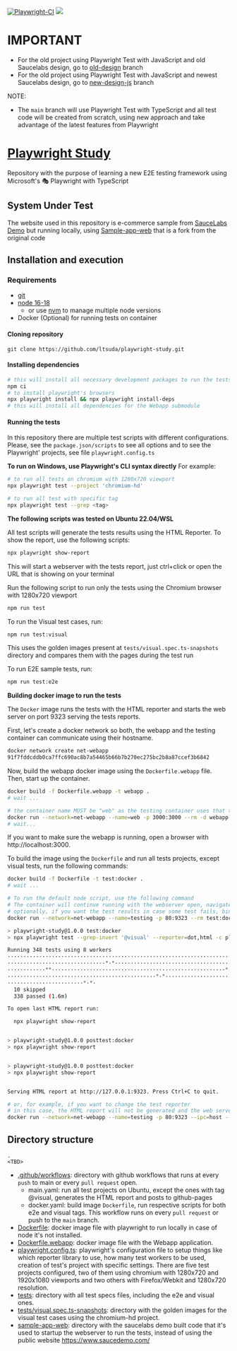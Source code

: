 [![Playwright-CI](https://github.com/ltsuda/playwright-study/actions/workflows/main.yml/badge.svg)](https://github.com/ltsuda/playwright-study/actions/workflows/main.yml)
[![](https://img.shields.io/badge/README-Portuguese%7CBR-blue)](https://github.com/ltsuda/playwright-study/blob/main/README-ptbr.md)

# IMPORTANT

* For the old project using Playwright Test with JavaScript and old Saucelabs design, go to [old-design](https://github.com/ltsuda/playwright-study/tree/old-design) branch
* For the old project using Playwright Test with JavaScript and newest Saucelabs design, go to [new-design-js](https://github.com/ltsuda/playwright-study/tree/new-design-js) branch

NOTE:
* The `main` branch will use Playwright Test with TypeScript and all test code will be created from scratch, using new approach and take advantage of the latest features from Playwright


# [Playwright Study](https://playwright.dev/)

Repository with the purpose of learning a new E2E testing framework using Microsoft's 🎭 Playwright with TypeScript

## System Under Test

The website used in this repository is e-commerce sample from [SauceLabs Demo](https://www.saucedemo.com/) but running locally, using [Sample-app-web](https://github.com/ltsuda/sample-app-web) that is a fork from the original code

## Installation and execution

### Requirements

-   [git](https://git-scm.com/downloads)
-   [node 16-18](https://nodejs.org/en/)
    -   or use [nvm](https://github.com/nvm-sh/nvm) to manage multiple node versions
-   Docker (Optional) for running tests on container

#### Cloning repository

```text
git clone https://github.com/ltsuda/playwright-study.git
```

#### Installing dependencies

```bash
# this will install all necessary development packages to run the tests. See package.json to see all packages installed
npm ci
# to install playwright's browsers
npx playwright install && npx playwright install-deps
# this will install all dependencies for the Webapp submodule
```

#### Running the tests

In this repository there are multiple test scripts with different configurations. Please, see the `package.json/scripts` to see all options and to see the Playwright' projects, see file `playwright.config.ts`

**To run on Windows, use Playwright's CLI syntax directly**
For example:

```bash
# to run all tests on chromium with 1280x720 viewport
npx playwright test --project 'chromium-hd'

# to run all test with specific tag
npx playwright test --grep <tag>
```

**The following scripts was tested on Ubuntu 22.04/WSL**

All test scripts will generate the tests results using the HTML Reporter. To show the report, use the following scripts:

```bash
npx playwright show-report
```

This will start a webserver with the tests report, just ctrl+click or open the URL that is showing on your terminal

Run the following script to run only the tests using the Chromium browser with 1280x720 viewport

```bash
npm run test
```

To run the Visual test cases, run:

```bash
npm run test:visual
```

This uses the golden images present at `tests/visual.spec.ts-snapshots` directory and compares them with the pages during the test run

To run E2E sample tests, run:

```bash
npm run test:e2e
```

**Building docker image to run the tests**

The `Docker` image runs the tests with the HTML reporter and starts the web server on port 9323 serving the tests reports.

First, let's create a docker network so both, the webapp and the testing container can communicate using their hostname.

```bash
docker network create net-webapp
91f7fddcddb0ca7ffc690ac8b7a54465b66b7b270ec275bc2b8a87ccef3b6842
```

Now, build the webapp docker image using the `Dockerfile.webapp` file. Then, start up the container.

```bash
docker build -f Dockerfile.webapp -t webapp .
# wait ...

# the container name MUST be "web" as the testing container uses that to access the webapp
docker run --network=net-webapp --name=web -p 3000:3000 --rm -d webapp
# wait...
```

If you want to make sure the webapp is running, open a browser with http://localhost:3000.

To build the image using the `Dockerfile` and run all tests projects, except visual tests, run the following commands:

```bash
docker build -f Dockerfile -t test:docker .
# wait ...

# To run the default node script, use the following command
# The container will continue running with the webserver open, navigate to http://localhost to see the test reports and press CTRL+C to stop the webserver and remove the container
# optionally, if you want the test results in case some test fails, bind a volume to host with "-v /fullpath:/tester" on the docker command
docker run --network=net-webapp --name=testing -p 80:9323 --rm test:docker

> playwright-study@1.0.0 test:docker
> npx playwright test --grep-invert '@visual' --reporter=dot,html -c playwright.config-docker.ts ||:

Running 348 tests using 8 workers
················································································
·······························°·°··············································
············°°·······················································°·°········
···············································°·°······························
························°·°·
  10 skipped
  338 passed (1.6m)

To open last HTML report run:

  npx playwright show-report


> playwright-study@1.0.0 posttest:docker
> npx playwright show-report


> playwright-study@1.0.0 posttest:docker
> npx playwright show-report


Serving HTML report at http://127.0.0.1:9323. Press Ctrl+C to quit.

# or, for example, if you want to change the test reporter
# in this case, the HTML report will not be generated and the web server will not run
docker run --network=net-webapp --name=testing -p 80:9323 --ipc=host --rm test:docker npx playwright test --grep-invert '@visual' --project 'chromium-hd' --reporter=list
```

## Directory structure

```text
.
<TBD>
```

-   [.github/workflows](https://github.com/ltsuda/playwright-study/tree/main/.github/workflows): directory with github workflows that runs at every `push` to main or every `pull request` open.
    -   main.yaml: run all test projects on Ubuntu, except the ones with tag @visual, generates the HTML report and posts to github-pages
    -   docker.yaml: build image `Dockerfile`, run respective scripts for both e2e and visual tags. This workflow runs on every `pull request` or push to the `main` branch.
-   [Dockerfile](https://github.com/ltsuda/playwright-study/blob/main/Dockerfile): docker image file with playwright to run locally in case of node it's not installed.
-   [Dockerfile.webapp](https://github.com/ltsuda/playwright-study/blob/main/Dockerfile.webapp): docker image file with the Webapp application.
-   [playwright.config.ts](https://github.com/ltsuda/playwright-study/blob/main/playwright.config.ts): playwright's configuration file to setup things like which reporter library to use, how many test workers to be used, creation of test's project with specific settings. There are five test projects configured, two of them using chromium with 1280x720 and 1920x1080 viewports and two others with Firefox/Webkit and 1280x720 resolution.
-   [tests](https://github.com/ltsuda/playwright-study/tree/main/tests): directory with all test specs files, including the e2e and visual ones.
-   [tests/visual.spec.ts-snapshots](https://github.com/ltsuda/playwright-study/tree/main/tests/visual.spec.ts-snapshots): directory with the golden images for the visual test cases using the chromium-hd project.
-   [sample-app-web](https://github.com/ltsuda/playwright-study/tree/main/sample-app-web): directory with the saucelabs demo built code that it's used to startup the webserver to run the tests, instead of using the public website https://www.saucedemo.com/
